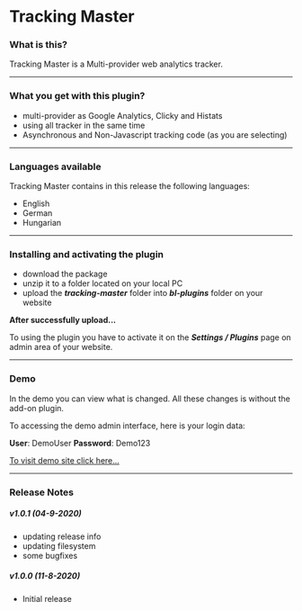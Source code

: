 # Tracking Master

### What is this?

Tracking Master is a Multi-provider web analytics tracker.

------

### What you get with this plugin?

* multi-provider as Google Analytics, Clicky and Histats
* using all tracker in the same time
* Asynchronous and Non-Javascript tracking code (as you are selecting)

------

### Languages available 

Tracking Master contains in this release the following languages:

* English
* German
* Hungarian

------

### Installing and activating the plugin

- download the package
- unzip it to a folder located on your local PC
- upload the ***tracking-master*** folder into  ***bl-plugins*** folder on your website

**After successfully upload...**

To using the plugin you have to activate it on the ***Settings / Plugins*** page on admin area of your website.

------

### Demo

In the demo you can view what is changed. All these changes is without the add-on plugin.

To accessing the demo admin interface, here is your login data:

**User**: DemoUser 
**Password**: Demo123

[To visit demo site click here...](http://demo.tompidev.com/admin)

-----

### Release Notes

##### v1.0.1 (04-9-2020)

* updating release info
* updating filesystem
* some bugfixes

##### v1.0.0 (11-8-2020)

* Initial release

